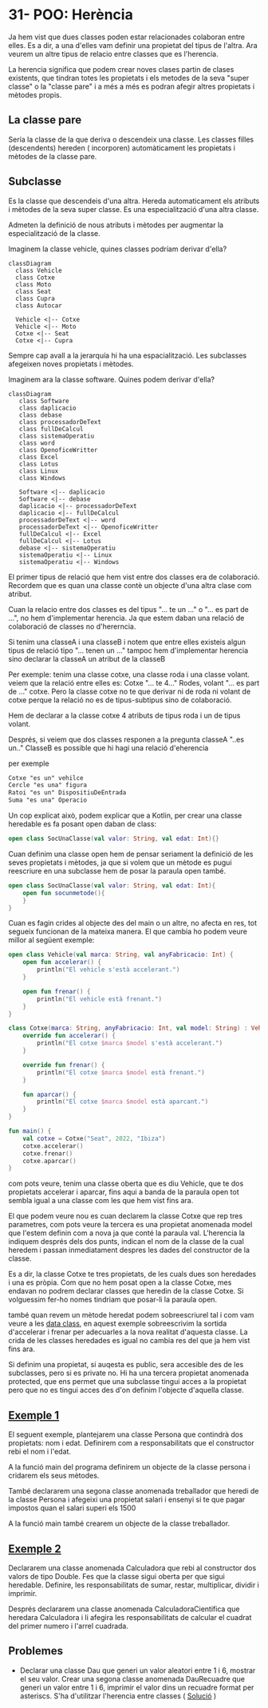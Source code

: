 # 31-  POO: Herència

Ja hem vist que dues classes poden estar relacionades colaboran entre elles. Es a dir, a una d'elles vam definir una propietat del tipus de l'altra. Ara veurem un altre tipus de relacio entre classes que es l'herencia.

La herencia significa que podem crear noves clases partin de clases existents, que tindran totes les propietats i els metodes de la seva "super classe" o la "classe pare" i a més a més es podran afegir altres propietats i mètodes propis.


## La classe pare

Sería la classe de la que deriva o descendeix una classe. Les classes filles (descendents) hereden ( incorporen) automàticament les propietats i mètodes de la classe pare.

## Subclasse

Es la classe que descendeis d'una altra. Hereda automaticament els atributs i mètodes de la seva super classe. Es una especialització d'una altra classe.

Admeten la definició de nous atributs i mètodes per augmentar la especialització de la classe.

Imaginem la classe vehicle, quines classes podríam derivar d'ella?

```mermaid
classDiagram
  class Vehicle
  class Cotxe
  class Moto
  class Seat
  class Cupra
  class Autocar

  Vehicle <|-- Cotxe
  Vehicle <|-- Moto
  Cotxe <|-- Seat
  Cotxe <|-- Cupra
```

Sempre cap avall a la jerarquía hi ha una espacialització. Les subclasses afegeixen noves propietats i mètodes.

Imaginem ara la classe software. Quines podem derivar d'ella?

```mermaid
classDiagram
   class Software
   class daplicacio
   class debase
   class processadorDeText
   class fullDeCalcul
   class sistemaOperatiu
   class word
   class OpenoficeWritter
   class Excel
   class Lotus
   class Linux
   class Windows

   Software <|-- daplicacio
   Software <|-- debase
   daplicacio <|-- processadorDeText
   daplicacio <|-- fullDeCalcul
   processadorDeText <|-- word
   processadorDeText <|-- OpenoficeWritter
   fullDeCalcul <|-- Excel
   fullDeCalcul <|-- Lotus
   debase <|-- sistemaOperatiu
   sistemaOperatiu <|-- Linux
   sistemaOperatiu <|-- Windows
```
El primer tipus de relació que hem vist entre dos classes era de colaboració. Recordem que es quan una classe contè un objecte d'una altra clase com atribut.

Cuan la relacio entre dos classes es del tipus "... te un ..." o "... es part de ...", no hem d'implementar herencia. Ja que estem daban una relació de colaboració de classes no d'hererncia.

Si tenim una classeA i una classeB i notem que entre elles existeis algun tipus de relació tipo "... tenen un ..." tampoc hem d'implementar herencia sino declarar la classeA un atribut de la classeB

Per exemple: tenim una classe cotxe, una classe roda i una classe volant. veiem que la relació entre elles es: Cotxe "... te 4..." Rodes, volant "... es part de ..." cotxe. Pero la classe cotxe no te que derivar ni de roda ni volant de cotxe perque la relació no es de tipus-subtipus sino de colaboració.

Hem de declarar a la classe cotxe 4 atributs de tipus roda i un de tipus volant.

Després, si veiem que dos classes responen a la pregunta classeA "..es un.." ClasseB es possible que hi hagi una relació d'eherencia

per exemple

```txt
Cotxe "es un" vehilce
Cercle "es una" figura
Ratoi "es un" DispositiuDeEntrada 
Suma "es una" Operacio
```

Un cop explicat això, podem explicar que a Kotlin, per crear una classe heredable es fa posant open daban de class:

```kotlin
open class SocUnaClasse(val valor: String, val edat: Int){}
```

Cuan definim una classe open hem de pensar seriament la definició de les seves propietats i mètodes, ja que si volem que un mètode es pugui reescriure en una subclasse hem de posar la paraula open també.

```kotlin
open class SocUnaClasse(val valor: String, val edat: Int){
	open fun socunmetode(){
	}
}
```

Cuan es fagin crides al objecte des del main o un altre, no afecta en res, tot segueix funcionan de la mateixa manera. El que cambia ho podem veure millor al següent exemple:

```kotlin
open class Vehicle(val marca: String, val anyFabricacio: Int) {
    open fun accelerar() {
        println("El vehicle s'està accelerant.")
    }

    open fun frenar() {
        println("El vehicle està frenant.")
    }
}

class Cotxe(marca: String, anyFabricacio: Int, val model: String) : Vehicle(marca, anyFabricacio) {
    override fun accelerar() {
        println("El cotxe $marca $model s'està accelerant.")
    }

    override fun frenar() {
        println("El cotxe $marca $model està frenant.")
    }

    fun aparcar() {
        println("El cotxe $marca $model està aparcant.")
    }
}

fun main() {
    val cotxe = Cotxe("Seat", 2022, "Ibiza")
    cotxe.accelerar()
    cotxe.frenar()
    cotxe.aparcar()
}
```
com pots veure, tenim una classe oberta que es diu Vehicle, que te dos propietats accelerar i aparcar, fins aqui a banda de la paraula open tot sembla igual a una classe com les que hem vist fins ara.

El que podem veure nou es cuan declarem la classe Cotxe que rep tres parametres, com pots veure la tercera es una propietat anomenada model que l'estem definin com a nova ja que conté la paraula val. L'herencia la indiquem després dels dos punts, indican el nom de la classe  de la cual heredem i passan inmediatament despres les dades del constructor de la classe.

Es a dir, la classe Cotxe te tres propietats, de les cuals dues son heredades i una es pròpia. Com que no hem posat open a la classe Cotxe, mes endavan no podrem declarar classes que heredin de la classe Cotxe. Si volguessim fer-ho nomes tindriam que posar-li la paraula open.

també quan revem un mètode heredat podem sobreescriurel tal i com vam veure a les [data class](https://github.com/marcmoiagese/curskotlin/tree/master/28-POO-data_class), en aquest exemple sobreescrivim la sortida d'accelerar i frenar per adecuarles a la nova realitat d'aquesta classe. La crida de les classes heredades es igual no cambia res del que ja hem vist fins ara.

Si definim una propietat, si auqesta es public, sera accesible des de les subclasses, pero si es private no. Hi ha una tercera propietat anomenada protected, que ens permet que una subclasse tingui acces a la propietat pero que no es tingui acces des d'on definim l'objecte d'aquella classe.

## [Exemple 1](https://github.com/marcmoiagese/curskotlin/blob/master/31-POO-Herencia/Exemple1/src/main/kotlin/Main.kt)

El seguent exemple, plantejarem una classe Persona que contindrà dos propietats: nom i edat. Definirem com a responsabilitats que el constructor rebi el nom i l'edat.

A la funció main del programa definirem un objecte de la classe persona i cridarem els seus mètodes.

També declararem una segona classe anomenada treballador que heredi de la classe Persona i afegeixi una propietat salari i ensenyi si te que pagar impostos quan el salari superi els 1500

A la funció main també crearem un objecte de la classe treballador.

## [Exemple 2](https://github.com/marcmoiagese/curskotlin/blob/master/31-POO-Herencia/Exemple2/src/main/kotlin/Main.kt)

Declararem una classe anomenada Calculadora que rebi al constructor dos valors de tipo Double. Fes que la classe sigui oberta per que sigui heredable. Definire, les responsabilitats de sumar, restar, multiplicar, dividir i imprimir.

Després declararem una classe anomenada CalculadoraCientifica que heredara Calculadora i li afegira les responsabilitats de calcular el cuadrat del primer numero i l'arrel cuadrada.

## Problemes

- Declarar una classe Dau que generi un valor aleatori entre 1 i 6, mostrar el seu valor. Crear una segona classe anomenada DauRecuadre que generi un valor entre 1 i 6, imprimir el valor dins un recuadre format per asteriscs.
  S'ha d'utilitzar l'herencia entre classes ( [Solució]() )
